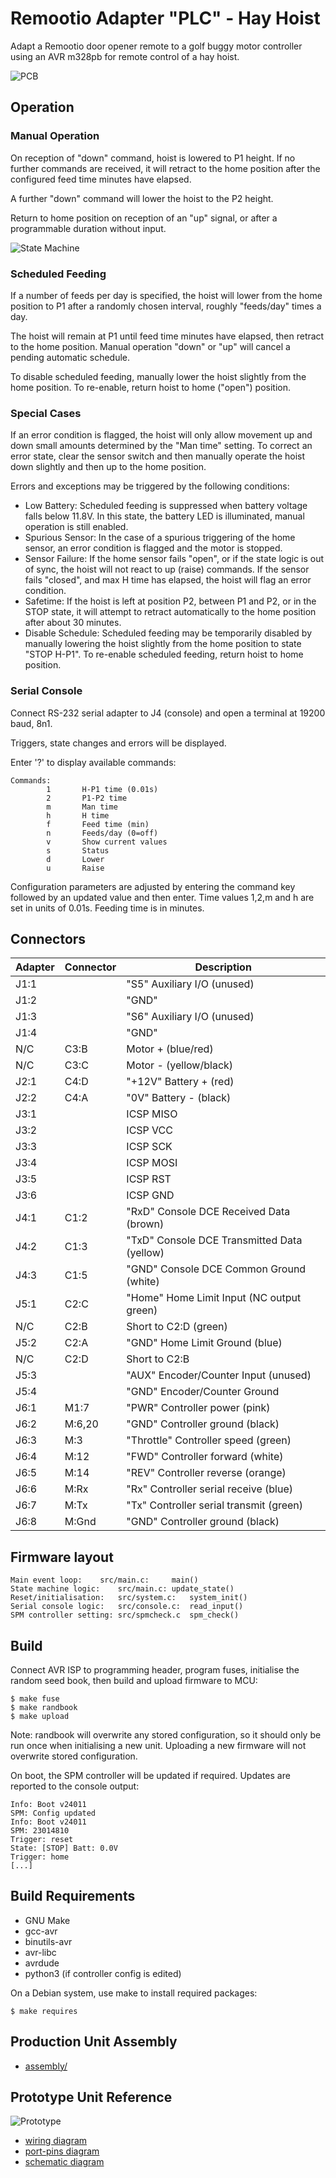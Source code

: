 # Remootio Adapter "PLC" - Hay Hoist

Adapt a Remootio door opener remote to
a golf buggy motor controller using an
AVR m328pb for remote control of a hay hoist.

![PCB](pcb/remootio-adapter.png "PCB")


## Operation


### Manual Operation

On reception of "down" command, hoist is lowered to P1 height.
If no further commands are received, it will retract to the home
position after the configured feed time minutes have elapsed.

A further "down" command will lower the hoist to the P2 height.

Return to home position on reception of an "up" signal, or
after a programmable duration without input.

![State Machine](reference/remootio_adapter_state_diagram.svg "State Diagram")


### Scheduled Feeding

If a number of feeds per day is specified, the hoist will lower
from the home position to P1 after a randomly chosen interval,
roughly "feeds/day" times a day.

The hoist will remain at P1 until feed time minutes have elapsed, 
then retract to the home position. Manual operation "down" or
"up" will cancel a pending automatic schedule.

To disable scheduled feeding, manually lower the hoist slightly
from the home position. To re-enable, return hoist to home
("open") position.


### Special Cases

If an error condition is flagged, the hoist will only allow
movement up and down small amounts determined by the "Man time"
setting. To correct an error state, clear the sensor
switch and then manually operate the hoist down slightly and
then up to the home position.

Errors and exceptions may be triggered by the following conditions:

   - Low Battery: Scheduled feeding is suppressed when battery
     voltage falls below 11.8V. In this state, the battery LED
     is illuminated, manual operation is still enabled.
   - Spurious Sensor: In the case of a spurious triggering of
     the home sensor, an error condition is flagged and the
     motor is stopped.
   - Sensor Failure: If the home sensor fails "open", or if the
     state logic is out of sync, the hoist will not react to
     up (raise) commands. If the sensor fails "closed", and max
     H time has elapsed, the hoist will flag an error condition.
   - Safetime: If the hoist is left at position P2, between P1 and P2,
     or in the STOP state, it will attempt to retract automatically
     to the home position after about 30 minutes.
   - Disable Schedule: Scheduled feeding may be temporarily disabled
     by manually lowering the hoist slightly from the home position
     to state "STOP H-P1". To re-enable scheduled feeding, return
     hoist to home position.


### Serial Console

Connect RS-232 serial adapter to J4 (console)
and open a terminal at 19200 baud, 8n1.

Triggers, state changes and errors will
be displayed.

Enter '?' to display available commands:

	Commands:
	        1       H-P1 time (0.01s)
	        2       P1-P2 time
	        m       Man time
	        h       H time
	        f       Feed time (min)
	        n       Feeds/day (0=off)
	        v       Show current values
	        s       Status
	        d       Lower
	        u       Raise

Configuration parameters are adjusted
by entering the command key followed by
an updated value and then enter.
Time values 1,2,m and h are set in units of 0.01s.
Feeding time is in minutes.


## Connectors

Adapter | Connector | Description
--- | --- | ---
J1:1 |  | "S5" Auxiliary I/O (unused)
J1:2 |  | "GND"
J1:3 |  | "S6" Auxiliary I/O (unused)
J1:4 |  | "GND"
N/C | C3:B | Motor + (blue/red)
N/C | C3:C | Motor - (yellow/black)
J2:1 | C4:D | "+12V" Battery + (red)
J2:2 | C4:A | "0V" Battery - (black)
J3:1 |  | ICSP MISO
J3:2 |  | ICSP VCC
J3:3 |  | ICSP SCK
J3:4 |  | ICSP MOSI
J3:5 |  | ICSP RST
J3:6 |  | ICSP GND
J4:1 | C1:2 | "RxD" Console DCE Received Data (brown)
J4:2 | C1:3 | "TxD" Console DCE Transmitted Data (yellow)
J4:3 | C1:5 | "GND" Console DCE Common Ground (white)
J5:1 | C2:C | "Home" Home Limit Input (NC output green)
N/C | C2:B | Short to C2:D (green)
J5:2 | C2:A | "GND" Home Limit Ground (blue)
N/C | C2:D | Short to C2:B
J5:3 |  | "AUX" Encoder/Counter Input (unused)
J5:4 |  | "GND" Encoder/Counter Ground
J6:1 | M1:7 | "PWR" Controller power (pink)
J6:2 | M:6,20 | "GND" Controller ground (black)
J6:3 | M:3 | "Throttle" Controller speed (green)
J6:4 | M:12 | "FWD" Controller forward (white)
J6:5 | M:14 | "REV" Controller reverse (orange)
J6:6 | M:Rx | "Rx" Controller serial receive (blue)
J6:7 | M:Tx | "Tx" Controller serial transmit (green)
J6:8 | M:Gnd | "GND" Controller ground (black)


## Firmware layout

	Main event loop:	src/main.c: 	main()
	State machine logic:	src/main.c:	update_state()
	Reset/initialisation:	src/system.c:	system_init()
	Serial console logic:	src/console.c:	read_input()
	SPM controller setting:	src/spmcheck.c	spm_check()


## Build

Connect AVR ISP to programming header, program fuses, initialise
the random seed book, then build and upload firmware to MCU:

	$ make fuse
	$ make randbook
	$ make upload

Note: randbook will overwrite any stored configuration, so it should
only be run once when initialising a new unit. Uploading a new
firmware will not overwrite stored configuration.

On boot, the SPM controller will be updated if required. Updates are
reported to the console output:

	Info: Boot v24011
	SPM: Config updated
	Info: Boot v24011
	SPM: 23014810
	Trigger: reset
	State: [STOP] Batt: 0.0V
	Trigger: home
	[...]


## Build Requirements

   - GNU Make
   - gcc-avr
   - binutils-avr
   - avr-libc
   - avrdude
   - python3 (if controller config is edited)

On a Debian system, use make to install required packages:

	$ make requires


## Production Unit Assembly

   - [assembly/](assembly/ "Assembly instruction")


## Prototype Unit Reference

![Prototype](reference/remootio_adapter_prototype.jpg "Prototype")

   - [wiring diagram](reference/remootio_adapter_protoype_wiring.pdf)
   - [port-pins diagram](reference/remootio_adapter_prototype_portpins.pdf)
   - [schematic diagram](reference/remootio_adapter_prototype_schematic.pdf)


